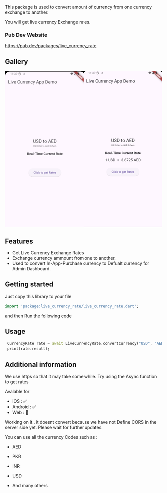 
This package is used to convert amount of currency from one currency exchange to another.

You will get live currency Exchange rates.

### Pub Dev Website
https://pub.dev/packages/live_currency_rate

## Gallery

<div style="display:flex">
<code><img height="500px" src="https://raw.githubusercontent.com/XeroDays/live_currency_rate/master/images/Live%20currency%20rate%20app%20start.png"></code> 
<code><img height="500px" src="https://raw.githubusercontent.com/XeroDays/live_currency_rate/master/images/Live%20currency%20app%20process.png"></code>
</div>

## Features

- Get Live Currency Exchange Rates
- Exchange currency ammount from one to another.
- Used to convert In-App-Purchase currency to Defualt currency for Admin Dashboard.

## Getting started


Just copy this library to your file
```dart
import 'package:live_currency_rate/live_currency_rate.dart';
```

and then
Run the following code

## Usage


```dart
 CurrencyRate rate = await LiveCurrencyRate.convertCurrency("USD", "AED", 500);
 print(rate.result);

```

## Additional information

We use https so that it may take some while.
Try using the Async function to get rates

Avalable for
-  iOS        : ✅ 
-  Android    : ✅ 
-  Web        : 🚫

Working on it.. it doesnt convert because we have not Define CORS in the server side yet. 
Please wait for further updates. 



You can use all the currency Codes such as :
- AED
- PKR
- INR
- USD

- And many others
